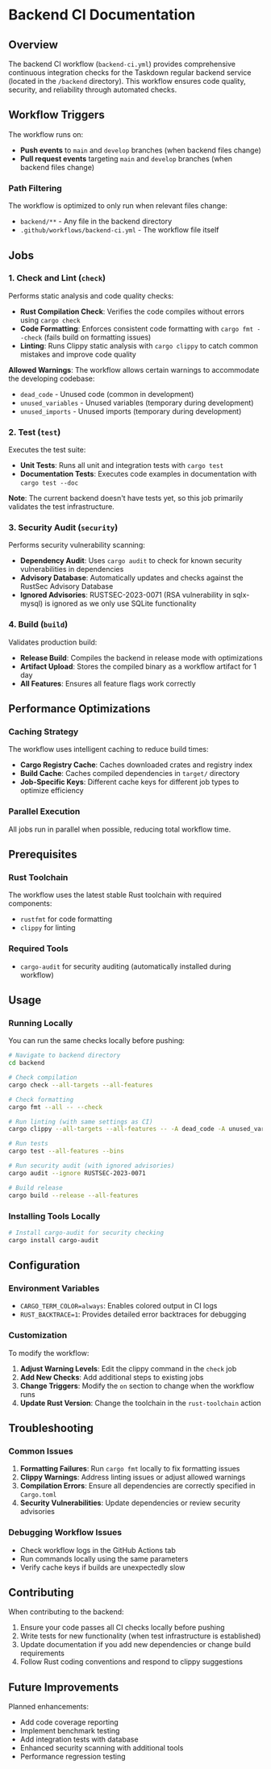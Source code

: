 # Backend CI Documentation

## Overview

The backend CI workflow (`backend-ci.yml`) provides comprehensive continuous integration checks for the Taskdown regular backend service (located in the `/backend` directory). This workflow ensures code quality, security, and reliability through automated checks.

## Workflow Triggers

The workflow runs on:
- **Push events** to `main` and `develop` branches (when backend files change)
- **Pull request events** targeting `main` and `develop` branches (when backend files change)

### Path Filtering

The workflow is optimized to only run when relevant files change:
- `backend/**` - Any file in the backend directory
- `.github/workflows/backend-ci.yml` - The workflow file itself

## Jobs

### 1. Check and Lint (`check`)

Performs static analysis and code quality checks:

- **Rust Compilation Check**: Verifies the code compiles without errors using `cargo check`
- **Code Formatting**: Enforces consistent code formatting with `cargo fmt --check` (fails build on formatting issues)
- **Linting**: Runs Clippy static analysis with `cargo clippy` to catch common mistakes and improve code quality

**Allowed Warnings**: The workflow allows certain warnings to accommodate the developing codebase:
- `dead_code` - Unused code (common in development)
- `unused_variables` - Unused variables (temporary during development) 
- `unused_imports` - Unused imports (temporary during development)

### 2. Test (`test`)

Executes the test suite:

- **Unit Tests**: Runs all unit and integration tests with `cargo test`
- **Documentation Tests**: Executes code examples in documentation with `cargo test --doc`

**Note**: The current backend doesn't have tests yet, so this job primarily validates the test infrastructure.

### 3. Security Audit (`security`)

Performs security vulnerability scanning:

- **Dependency Audit**: Uses `cargo audit` to check for known security vulnerabilities in dependencies
- **Advisory Database**: Automatically updates and checks against the RustSec Advisory Database
- **Ignored Advisories**: RUSTSEC-2023-0071 (RSA vulnerability in sqlx-mysql) is ignored as we only use SQLite functionality

### 4. Build (`build`)

Validates production build:

- **Release Build**: Compiles the backend in release mode with optimizations
- **Artifact Upload**: Stores the compiled binary as a workflow artifact for 1 day
- **All Features**: Ensures all feature flags work correctly

## Performance Optimizations

### Caching Strategy

The workflow uses intelligent caching to reduce build times:

- **Cargo Registry Cache**: Caches downloaded crates and registry index
- **Build Cache**: Caches compiled dependencies in `target/` directory
- **Job-Specific Keys**: Different cache keys for different job types to optimize efficiency

### Parallel Execution

All jobs run in parallel when possible, reducing total workflow time.

## Prerequisites

### Rust Toolchain

The workflow uses the latest stable Rust toolchain with required components:
- `rustfmt` for code formatting
- `clippy` for linting

### Required Tools

- `cargo-audit` for security auditing (automatically installed during workflow)

## Usage

### Running Locally

You can run the same checks locally before pushing:

```bash
# Navigate to backend directory
cd backend

# Check compilation
cargo check --all-targets --all-features

# Check formatting
cargo fmt --all -- --check

# Run linting (with same settings as CI)
cargo clippy --all-targets --all-features -- -A dead_code -A unused_variables -A unused_imports

# Run tests
cargo test --all-features --bins

# Run security audit (with ignored advisories)
cargo audit --ignore RUSTSEC-2023-0071

# Build release
cargo build --release --all-features
```

### Installing Tools Locally

```bash
# Install cargo-audit for security checking
cargo install cargo-audit
```

## Configuration

### Environment Variables

- `CARGO_TERM_COLOR=always`: Enables colored output in CI logs
- `RUST_BACKTRACE=1`: Provides detailed error backtraces for debugging

### Customization

To modify the workflow:

1. **Adjust Warning Levels**: Edit the clippy command in the `check` job
2. **Add New Checks**: Add additional steps to existing jobs
3. **Change Triggers**: Modify the `on` section to change when the workflow runs
4. **Update Rust Version**: Change the toolchain in the `rust-toolchain` action

## Troubleshooting

### Common Issues

1. **Formatting Failures**: Run `cargo fmt` locally to fix formatting issues
2. **Clippy Warnings**: Address linting issues or adjust allowed warnings
3. **Compilation Errors**: Ensure all dependencies are correctly specified in `Cargo.toml`
4. **Security Vulnerabilities**: Update dependencies or review security advisories

### Debugging Workflow Issues

- Check workflow logs in the GitHub Actions tab
- Run commands locally using the same parameters
- Verify cache keys if builds are unexpectedly slow

## Contributing

When contributing to the backend:

1. Ensure your code passes all CI checks locally before pushing
2. Write tests for new functionality (when test infrastructure is established)
3. Update documentation if you add new dependencies or change build requirements
4. Follow Rust coding conventions and respond to clippy suggestions

## Future Improvements

Planned enhancements:
- Add code coverage reporting
- Implement benchmark testing
- Add integration tests with database
- Enhanced security scanning with additional tools
- Performance regression testing